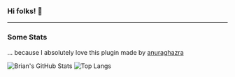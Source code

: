 ### Hi folks! 👋

<!--
**BRAiNCHiLD95/BRAiNCHiLD95** is a ✨ _special_ ✨ repository because its `README.md` (this file) appears on your GitHub profile.

Here are some ideas to get you started:

- 🔭 I’m currently working on ...
- 🌱 I’m currently learning ...
- 👯 I’m looking to collaborate on ...
- 🤔 I’m looking for help with ...
- 💬 Ask me about ...
- 📫 How to reach me: ...
- 😄 Pronouns: ...
- ⚡ Fun fact: ...
-->
---
### Some Stats
... because I absolutely love this plugin made by [anuraghazra](https://github.com/anuraghazra/github-readme-stats)

![Brian's GitHub Stats](https://github-readme-stats.vercel.app/api?username=BRAiNCHiLD95&hide=contribs&count_private=true&show_icons=true&theme=blue-green&hide_border=true&border_radius=25 "My GitHub Stats") ![Top Langs](https://github-readme-stats.vercel.app/api/top-langs/?username=BRAiNCHiLD95&layout=compact&count_private=true&theme=blue-green&hide_border=true&border_radius=25 "My Top Languages")
